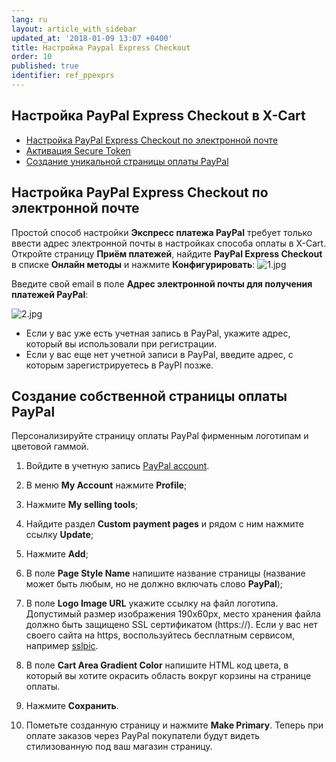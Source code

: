 ```yaml
---
lang: ru
layout: article_with_sidebar
updated_at: '2018-01-09 13:07 +0400'
title: Настройка Paypal Express Checkout
order: 10
published: true
identifier: ref_ppexprs
---
```

## Настройка PayPal Express Checkout в X-Cart

*   [Настройка PayPal Express Checkout по электронной почте](#setting-up-express-checkout-with-email)
*   [Активация Secure Token](#enabling-the-secure-token-setting)
*   [Создание уникальной страницы оплаты PayPal](#creating-your-custom-paypal-payment-page)

## Настройка PayPal Express Checkout по электронной почте

Простой способ настройки **Экспресс платежа PayPal** требует только ввести адрес электронной почты в настройках способа оплаты в X-Cart. Откройте страницу **Приём платежей**, найдите **PayPal Express Checkout** в списке **Онлайн методы** и нажмите **Конфигурировать**:
![1.jpg]({{site.baseurl}}/attachments/ref_ppexprs/1.jpg)

Введите свой email в поле **Адрес электронной почты для получения платежей PayPal**:

![2.jpg]({{site.baseurl}}/attachments/ref_ppexprs/2.jpg)

*   Если у вас уже есть учетная запись в PayPal, укажите адрес, который вы использовали при регистрации.
*   Если у вас еще нет учетной записи в PayPal, введите адрес, с которым зарегистрируетесь в PayPl позже.

## Создание собственной страницы оплаты PayPal

Персонализируйте страницу оплаты PayPal фирменным логотипам и цветовой гаммой.

1.  Войдите в учетную запись [PayPal account](https://www.paypal.com/).

2.  В меню **My Account** нажмите **Profile**;

3.  Нажмите **My selling tools**;

4.  Найдите раздел **Custom payment pages** и рядом с ним нажмите ссылку **Update**;

5.  Нажмите **Add**;

6.  В поле **Page Style Name** напишите название страницы (название может быть любым, но не должно включать слово **PayPal**);

7.  В поле **Logo Image URL** укажите ссылку на файл логотипа. Допустимый размер изображения 190x60px, место хранения файла должно быть защищено SSL сертификатом (https://). Если у вас нет своего сайта на https, воспользуйтесь бесплатным сервисом, например [sslpic](http://www.sslpic.com/).

8.  В поле **Cart Area Gradient Color** напишите HTML код цвета, в который вы хотите окрасить область вокруг корзины на странице оплаты.

9.  Нажмите **Сохранить**.

10.  Пометьте созданную страницу и нажмите **Make Primary**. Теперь при оплате заказов через PayPal покупатели будут видеть стилизованную под ваш магазин страницу.
